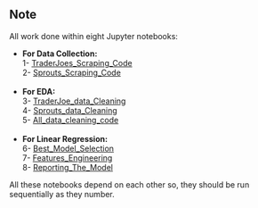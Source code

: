 ## Note
All work done within eight Jupyter notebooks:
- **For Data Collection:** <br/>
  1- [TraderJoes_Scraping_Code]()<br/>
  2- [Sprouts_Scraping_Code]()<br/><br/>
- **For EDA:**<br/>
  3- [TraderJoe_data_Cleaning]()<br/>
  4- [Sprouts_data_Cleaning]()<br/>
  5- [All_data_cleaning_code]()<br/><br/>
- **For Linear Regression:** <br/>
  6- [Best_Model_Selection]()<br/>
  7- [Features_Engineering]()<br/>
  8- [Reporting_The_Model]()<br/>

All these notebooks depend on each other so, they should be run sequentially as they number.
